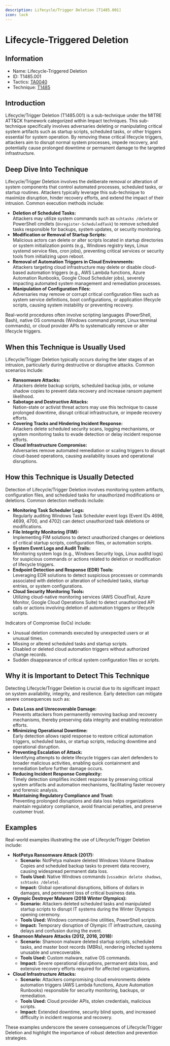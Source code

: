 ```yaml
---
description: Lifecycle/Trigger Deletion [T1485.001]
icon: lock
---
```


# Lifecycle-Triggered Deletion

## Information

* Name: Lifecycle-Triggered Deletion
* ID: T1485.001
* Tactics: [TA0040](../)
* Technique: [T1485](./)

## Introduction

Lifecycle/Trigger Deletion (T1485.001) is a sub-technique under the MITRE ATT\&CK framework categorized within Impact techniques. This sub-technique specifically involves adversaries deleting or manipulating critical system artifacts such as startup scripts, scheduled tasks, or other triggers essential for system operation. By removing these critical lifecycle triggers, attackers aim to disrupt normal system processes, impede recovery, and potentially cause prolonged downtime or permanent damage to the targeted infrastructure.

## Deep Dive Into Technique

Lifecycle/Trigger Deletion involves the deliberate removal or alteration of system components that control automated processes, scheduled tasks, or startup routines. Attackers typically leverage this sub-technique to maximize disruption, hinder recovery efforts, and extend the impact of their intrusion. Common execution methods include:

* **Deletion of Scheduled Tasks:**\
  Attackers may utilize system commands such as `schtasks /delete` or PowerShell cmdlets (`Unregister-ScheduledTask`) to remove scheduled tasks responsible for backups, system updates, or security monitoring.
* **Modification or Removal of Startup Scripts:**\
  Malicious actors can delete or alter scripts located in startup directories or system initialization points (e.g., Windows registry keys, Linux systemd service files, cron jobs), preventing critical services or security tools from initializing upon reboot.
* **Removal of Automation Triggers in Cloud Environments:**\
  Attackers targeting cloud infrastructure may delete or disable cloud-based automation triggers (e.g., AWS Lambda functions, Azure Automation Runbooks, Google Cloud Scheduler jobs), severely impacting automated system management and remediation processes.
* **Manipulation of Configuration Files:**\
  Adversaries may remove or corrupt critical configuration files such as system service definitions, boot configurations, or application lifecycle scripts, causing system instability or preventing recovery.

Real-world procedures often involve scripting languages (PowerShell, Bash), native OS commands (Windows command prompt, Linux terminal commands), or cloud provider APIs to systematically remove or alter lifecycle triggers.

## When this Technique is Usually Used

Lifecycle/Trigger Deletion typically occurs during the later stages of an intrusion, particularly during destructive or disruptive attacks. Common scenarios include:

* **Ransomware Attacks:**\
  Attackers delete backup scripts, scheduled backup jobs, or volume shadow copies to prevent data recovery and increase ransom payment likelihood.
* **Sabotage and Destructive Attacks:**\
  Nation-state or activist threat actors may use this technique to cause prolonged downtime, disrupt critical infrastructure, or impede recovery efforts.
* **Covering Tracks and Hindering Incident Response:**\
  Attackers delete scheduled security scans, logging mechanisms, or system monitoring tasks to evade detection or delay incident response efforts.
* **Cloud Infrastructure Compromise:**\
  Adversaries remove automated remediation or scaling triggers to disrupt cloud-based operations, causing availability issues and operational disruptions.

## How this Technique is Usually Detected

Detection of Lifecycle/Trigger Deletion involves monitoring system artifacts, configuration files, and scheduled tasks for unauthorized modifications or deletions. Common detection methods include:

* **Monitoring Task Scheduler Logs:**\
  Regularly auditing Windows Task Scheduler event logs (Event IDs 4698, 4699, 4700, and 4702) can detect unauthorized task deletions or modifications.
* **File Integrity Monitoring (FIM):**\
  Implementing FIM solutions to detect unauthorized changes or deletions of critical startup scripts, configuration files, or automation scripts.
* **System Event Logs and Audit Trails:**\
  Monitoring system logs (e.g., Windows Security logs, Linux auditd logs) for suspicious commands or actions related to deletion or modification of lifecycle triggers.
* **Endpoint Detection and Response (EDR) Tools:**\
  Leveraging EDR solutions to detect suspicious processes or commands associated with deletion or alteration of scheduled tasks, startup entries, or system configurations.
* **Cloud Security Monitoring Tools:**\
  Utilizing cloud-native monitoring services (AWS CloudTrail, Azure Monitor, Google Cloud Operations Suite) to detect unauthorized API calls or actions involving deletion of automation triggers or lifecycle scripts.

Indicators of Compromise (IoCs) include:

* Unusual deletion commands executed by unexpected users or at unusual times.
* Missing or altered scheduled tasks and startup scripts.
* Disabled or deleted cloud automation triggers without authorized change records.
* Sudden disappearance of critical system configuration files or scripts.

## Why it is Important to Detect This Technique

Detecting Lifecycle/Trigger Deletion is crucial due to its significant impact on system availability, integrity, and resilience. Early detection can mitigate severe consequences such as:

* **Data Loss and Unrecoverable Damage:**\
  Prevents attackers from permanently removing backup and recovery mechanisms, thereby preserving data integrity and enabling restoration efforts.
* **Minimizing Operational Downtime:**\
  Early detection allows rapid response to restore critical automation triggers, scheduled tasks, or startup scripts, reducing downtime and operational disruption.
* **Preventing Escalation of Attack:**\
  Identifying attempts to delete lifecycle triggers can alert defenders to broader malicious activities, enabling quick containment and remediation before further damage occurs.
* **Reducing Incident Response Complexity:**\
  Timely detection simplifies incident response by preserving critical system artifacts and automation mechanisms, facilitating faster recovery and forensic analysis.
* **Maintaining Regulatory Compliance and Trust:**\
  Preventing prolonged disruptions and data loss helps organizations maintain regulatory compliance, avoid financial penalties, and preserve customer trust.

## Examples

Real-world examples illustrating the use of Lifecycle/Trigger Deletion include:

* **NotPetya Ransomware Attack (2017):**
  * **Scenario:** NotPetya malware deleted Windows Volume Shadow Copies and scheduled backup tasks to prevent data recovery, causing widespread permanent data loss.
  * **Tools Used:** Native Windows commands (`vssadmin delete shadows`, `schtasks /delete`).
  * **Impact:** Global operational disruptions, billions of dollars in damages, and permanent loss of critical business data.
* **Olympic Destroyer Malware (2018 Winter Olympics):**
  * **Scenario:** Attackers deleted scheduled tasks and manipulated startup scripts to disrupt IT systems during the Winter Olympics opening ceremony.
  * **Tools Used:** Windows command-line utilities, PowerShell scripts.
  * **Impact:** Temporary disruption of Olympic IT infrastructure, causing delays and confusion during the event.
* **Shamoon Malware Attacks (2012, 2016, 2018):**
  * **Scenario:** Shamoon malware deleted startup scripts, scheduled tasks, and master boot records (MBRs), rendering infected systems unusable and unrecoverable.
  * **Tools Used:** Custom malware, native OS commands.
  * **Impact:** Severe operational disruptions, permanent data loss, and extensive recovery efforts required for affected organizations.
* **Cloud Infrastructure Attacks:**
  * **Scenario:** Attackers compromising cloud environments delete automation triggers (AWS Lambda functions, Azure Automation Runbooks) responsible for security monitoring, backups, or remediation.
  * **Tools Used:** Cloud provider APIs, stolen credentials, malicious scripts.
  * **Impact:** Extended downtime, security blind spots, and increased difficulty in incident response and recovery.

These examples underscore the severe consequences of Lifecycle/Trigger Deletion and highlight the importance of robust detection and prevention strategies.
